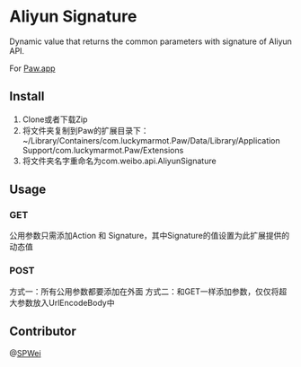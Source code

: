 # Aliyun Signature

Dynamic value that returns the common parameters with signature of Aliyun API.

For [Paw.app](https://luckymarmot.com/paw)

## Install
1. Clone或者下载Zip
2. 将文件夹复制到Paw的扩展目录下：~/Library/Containers/com.luckymarmot.Paw/Data/Library/Application Support/com.luckymarmot.Paw/Extensions
3. 将文件夹名字重命名为com.weibo.api.AliyunSignature

## Usage
### GET
公用参数只需添加Action 和 Signature，其中Signature的值设置为此扩展提供的动态值
### POST
方式一：所有公用参数都要添加在外面
方式二：和GET一样添加参数，仅仅将超大参数放入UrlEncodeBody中

## Contributor
@[SPWei](https://github.com/spwei)
